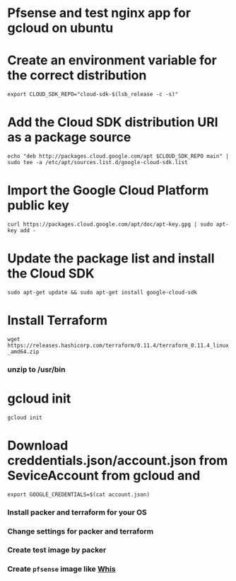 # Pfsense and test nginx app for gcloud on ubuntu

# Create an environment variable for the correct distribution
```export CLOUD_SDK_REPO="cloud-sdk-$(lsb_release -c -s)"```

# Add the Cloud SDK distribution URI as a package source
```echo "deb http://packages.cloud.google.com/apt $CLOUD_SDK_REPO main" | sudo tee -a /etc/apt/sources.list.d/google-cloud-sdk.list```

# Import the Google Cloud Platform public key
```curl https://packages.cloud.google.com/apt/doc/apt-key.gpg | sudo apt-key add -```

# Update the package list and install the Cloud SDK
```sudo apt-get update && sudo apt-get install google-cloud-sdk```

# Install Terraform
```wget https://releases.hashicorp.com/terraform/0.11.4/terraform_0.11.4_linux_amd64.zip```
### unzip to /usr/bin

# gcloud init
```
gcloud init
```

# Download creddentials.json/account.json from SeviceAccount from gcloud and
```
export GOOGLE_CREDENTIALS=$(cat account.json)
```

### Install packer and terraform for your OS
### Change settings for packer and terraform
### Create test image by packer
### Create `pfsense` image like [Whis](https://blog.kylemanna.com/cloud/pfsense-on-google-cloud/)

